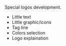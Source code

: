 Special logos development.

* Little text
* Little graphic/icons
* Tag line
* Colors selection
* Logo explaination
